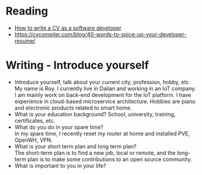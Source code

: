 # Reading

 - [How to write a CV as a software developer](https://learnitmyway.medium.com/how-to-write-a-cv-as-a-software-developer-8841a79f8458)
 - https://cvcompiler.com/blog/40-words-to-spice-up-your-developer-resume/



# Writing - Introduce yourself

- Introduce yourself, talk about your current city, profession, hobby, etc.  
My name is Roy. I currently live in Dalian and working in an IoT company. I am mainly work on back-end development for the IoT platform. I have experience in cloud-based microservice architecture. Hobbies are piano and electronic products related to smart home.
- What is your education background? School, university, training, certificates, etc.
- What do you do in your spare time?  
In my spare time, I recently reset my router at home and installed PVE, OpenWrt, VPN.
- What is your short term plan and long term plan?  
The short-term plan is to find a new job, local or remote, and the long-term plan is to make some contributions to an open source community.
- What is important to you in your life?
